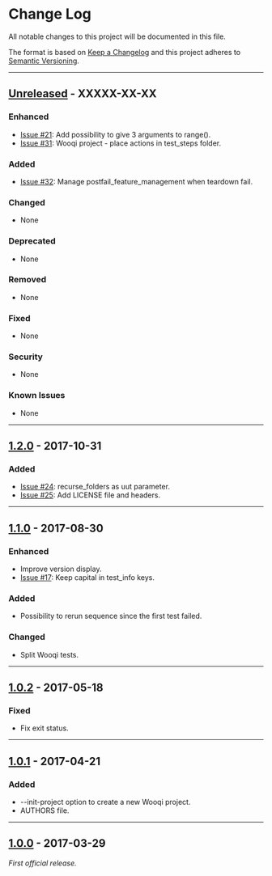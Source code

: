# Change Log
All notable changes to this project will be documented in this file.

The format is based on [Keep a Changelog](http://keepachangelog.com/)
and this project adheres to [Semantic Versioning](http://semver.org/).

***
## [Unreleased] - XXXXX-XX-XX
### Enhanced
- [Issue #21](https://gitlab.aldebaran.lan/production/wooqi/issues/21): Add possibility to give 3 arguments to range().
- [Issue #31](https://gitlab.aldebaran.lan/production/wooqi/issues/31): Wooqi project - place actions in test_steps folder.

### Added
- [Issue #32](https://gitlab.aldebaran.lan/production/wooqi/issues/32): Manage postfail_feature_management when teardown fail.

### Changed
- None

### Deprecated
- None

### Removed
- None

### Fixed
- None

### Security
- None

### Known Issues
- None

***
## [1.2.0] - 2017-10-31
### Added
- [Issue #24](https://gitlab.aldebaran.lan/production/wooqi/issues/24): recurse_folders as uut parameter.
- [Issue #25](https://gitlab.aldebaran.lan/production/wooqi/issues/25): Add LICENSE file and headers.

***
## [1.1.0] - 2017-08-30
### Enhanced
- Improve version display.
- [Issue #17](https://gitlab.aldebaran.lan/production/wooqi/issues/17): Keep capital in test_info keys.

### Added
- Possibility to rerun sequence since the first test failed.

### Changed
- Split Wooqi tests.

***
## [1.0.2] - 2017-05-18
### Fixed
- Fix exit status.

***
## [1.0.1] - 2017-04-21
### Added
- --init-project option to create a new Wooqi project.
- AUTHORS file.

***
## [1.0.0] - 2017-03-29
*First official release.*

[Unreleased]: https://gitlab.aldebaran.lan/production/wooqi/compare/v1.1.0...master
[1.2.0]: https://gitlab.aldebaran.lan/production/wooqi/compare/v1.1.0...v1.2.0
[1.1.0]: https://gitlab.aldebaran.lan/production/wooqi/compare/v1.0.2...v1.1.0
[1.0.2]: https://gitlab.aldebaran.lan/production/wooqi/compare/v1.0.1...v1.0.2
[1.0.1]: https://gitlab.aldebaran.lan/production/wooqi/compare/v1.0.0...v1.0.1
[1.0.0]: https://gitlab.aldebaran.lan/production/wooqi/compare/2bcd8e8d1...v1.0.0
